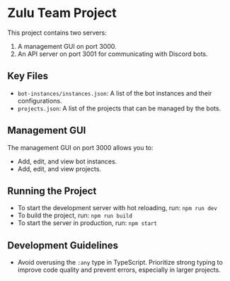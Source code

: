 # Zulu Team Project

This project contains two servers:
1.  A management GUI on port 3000.
2.  An API server on port 3001 for communicating with Discord bots.

## Key Files

*   `bot-instances/instances.json`: A list of the bot instances and their configurations.
*   `projects.json`: A list of the projects that can be managed by the bots.

## Management GUI

The management GUI on port 3000 allows you to:
*   Add, edit, and view bot instances.
*   Add, edit, and view projects.

## Running the Project

*   To start the development server with hot reloading, run: `npm run dev`
*   To build the project, run: `npm run build`
*   To start the server in production, run: `npm start`

## Development Guidelines

*   Avoid overusing the `:any` type in TypeScript. Prioritize strong typing to improve code quality and prevent errors, especially in larger projects.